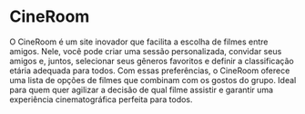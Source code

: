 # CineRoom

O CineRoom é um site inovador que facilita a escolha de filmes entre amigos. Nele, você pode criar uma sessão personalizada, convidar seus amigos e, juntos, selecionar seus gêneros favoritos e definir a classificação etária adequada para todos. Com essas preferências, o CineRoom oferece uma lista de opções de filmes que combinam com os gostos do grupo. Ideal para quem quer agilizar a decisão de qual filme assistir e garantir uma experiência cinematográfica perfeita para todos.
